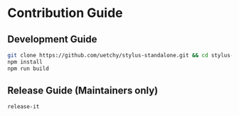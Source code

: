 # Contribution Guide

## Development Guide

```bash
git clone https://github.com/uetchy/stylus-standalone.git && cd stylus-standalone
npm install
npm run build
```

## Release Guide (Maintainers only)

```bash
release-it
```
